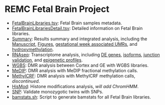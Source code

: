 REMC Fetal Brain Project
=====================
* [FetalBrainLibraries.tsv](./FetalBrainLibraries.tsv): Fetal Brain samples metadata.   
* [FetalBrainLibrariesDetail.tsv](./FetalBrainLibrariesDetail.tsv): Detailed information on Fetal Brain libraries.   
* [Summary](./Summary/Summary.md): Results summary and integrated analysis, including the [Manuscript](./Summary/Manuscript.md), [Figures](./Summary/Figures.md), [gestational week associated UMRs](./Summary/GW.md), and [hydroxymethylation](./Summary/hydroxy.md).   
* [RNAseq](./RNAseq/RNAseq.md): Transcriptome analysis, including [DE genes](./RNAseq/gene/DEgene.md), [isoforms](./RNAseq/isoform/fetalBrain_isoform.md), [junction validation](./RNAseq/junction/junction_valid.md), and [epigenetic profiles](./RNAseq/epiProfile/epiProfile.md).   
* [WGBS](./WGBS/WGBS.md): DMR analysis between Cortex and GE with WGBS libraries.
* [MeDIP](./MeDIP/MeDIP.md): DMR analysis with MeDIP fractional methylation calls.  
* [MethylCRF](./MethylCRF): DMR analysis with MethylCRF methylation calls, _discontinued_.
* [HisMod](./HisMod/HisMod.md): Histone modifications analysis, _will add ChromHMM_.
* [SNP](./SNP): Validate monozygotic twins with SNPs.
* [bamstats.sh](./bamstats.sh): Script to generate bamstats for all Fetal Brain libraries.
